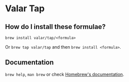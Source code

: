 # Valar Tap

## How do I install these formulae?
`brew install valar/tap/<formula>`

Or `brew tap valar/tap` and then `brew install <formula>`.

## Documentation
`brew help`, `man brew` or check [Homebrew's documentation](https://docs.brew.sh).
